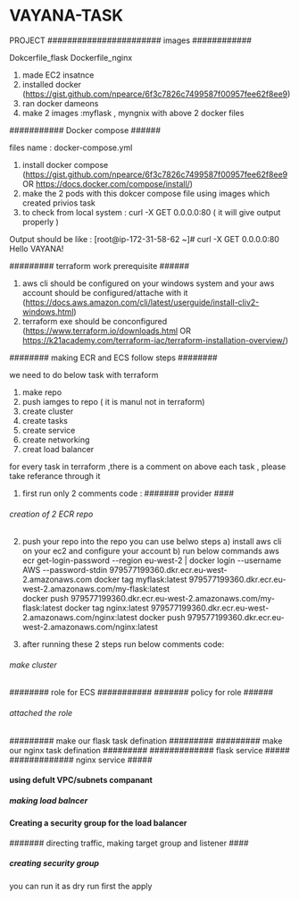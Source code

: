 # VAYANA-TASK
PROJECT
#######################  images ############

Dokcerfile_flask
Dockerfile_nginx

1) made EC2 insatnce 
2) installed docker  (https://gist.github.com/npearce/6f3c7826c7499587f00957fee62f8ee9)
3) ran docker dameons 
4) make 2 images :myflask , myngnix  with above 2 docker files 

###########  Docker compose ######

files name : docker-compose.yml

1) install docker compose (https://gist.github.com/npearce/6f3c7826c7499587f00957fee62f8ee9   OR  https://docs.docker.com/compose/install/)
2) make the 2 pods with this dokcer compose file using images which created privios task 
3) to check from local system :  curl -X GET 0.0.0.0:80   ( it will give output properly )

Output should be like :
[root@ip-172-31-58-62 ~]# curl -X GET 0.0.0.0:80
Hello VAYANA!


######### terraform work prerequisite ######

1) aws cli should be configured on your windows system and your aws account should be configured/attache  with it (https://docs.aws.amazon.com/cli/latest/userguide/install-cliv2-windows.html)
2) terraform exe should be conconfigured (https://www.terraform.io/downloads.html OR https://k21academy.com/terraform-iac/terraform-installation-overview/)



######## making ECR and ECS follow steps ########

we need to do below task with terraform
1) make repo
2) push iamges to repo ( it is manul not in terraform)
3) create cluster
4) create tasks
4) create service 
5) create networking 
6) creat load balancer


for every task in terraform ,there is a comment on above each task , please take referance through it 

1) first run only 2 comments code :
####### provider ####
######  creation of 2 ECR repo  #######

2) push your repo into the repo you can use belwo steps 
 a) install aws cli on your ec2 and configure your account
 b) run below commands 
	aws ecr get-login-password --region eu-west-2 | docker login --username AWS --password-stdin 979577199360.dkr.ecr.eu-west-2.amazonaws.com
	docker tag myflask:latest 979577199360.dkr.ecr.eu-west-2.amazonaws.com/my-flask:latest   
	docker push 979577199360.dkr.ecr.eu-west-2.amazonaws.com/my-flask:latest
	docker tag nginx:latest 979577199360.dkr.ecr.eu-west-2.amazonaws.com/nginx:latest
	docker push 979577199360.dkr.ecr.eu-west-2.amazonaws.com/nginx:latest

3) after running these 2 steps run below comments code:
###### make cluster #####
######## role for ECS ###########
####### policy for role ######
###### attached the role ########
######### make our flask task defination #########
######### make our nginx task defination #########
#############  flask service #####
#############  nginx service #####
#### using  defult VPC/subnets companant  #########
##### making load balncer #######
#### Creating a security group for the load balancer ########
####### directing  traffic, making  target group and listener ####
#####  creating security group ##



you can run it as dry run first the apply 
